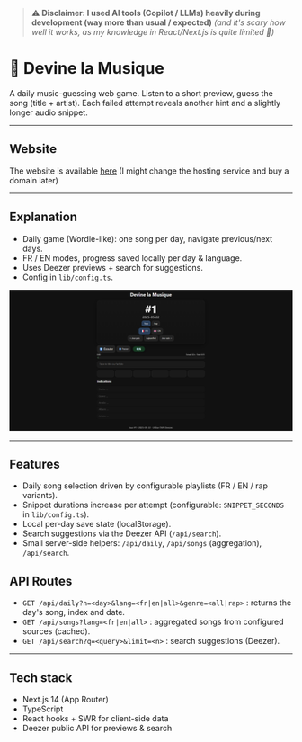> **⚠️ Disclaimer: I used AI tools (Copilot / LLMs) heavily during development (way more than usual / expected)** 
> *(and it's scary how well it works, as my knowledge in React/Next.js is quite limited 🥲)*

# 🎵 Devine la Musique

A daily music-guessing web game. Listen to a short preview, guess the song (title + artist). Each failed attempt reveals another hint and a slightly longer audio snippet.

---

## Website

The website is available [here](https://devinelamusique-148b97606f78.herokuapp.com/) (I might change the hosting service and buy a domain later)

---

## Explanation

- Daily game (Wordle-like): one song per day, navigate previous/next days.
- FR / EN modes, progress saved locally per day & language.
- Uses Deezer previews + search for suggestions.
- Config in `lib/config.ts`.

![main](images/screen.png)

---

## Features

- Daily song selection driven by configurable playlists (FR / EN / rap variants).
- Snippet durations increase per attempt (configurable: `SNIPPET_SECONDS` in `lib/config.ts`).
- Local per-day save state (localStorage).
- Search suggestions via the Deezer API (`/api/search`).
- Small server-side helpers: `/api/daily`, `/api/songs` (aggregation), `/api/search`.

## API Routes
- `GET /api/daily?n=<day>&lang=<fr|en|all>&genre=<all|rap>` : returns the day's song, index and date.
- `GET /api/songs?lang=<fr|en|all>` : aggregated songs from configured sources (cached).
- `GET /api/search?q=<query>&limit=<n>` : search suggestions (Deezer).

---

## Tech stack

- Next.js 14 (App Router)
- TypeScript
- React hooks + SWR for client-side data
- Deezer public API for previews & search